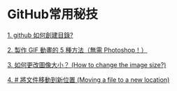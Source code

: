 # GitHub常用秘技


[1. github 如何創建目錄?](https://github.com/Grace-TA/ES-Fall2021/blob/main/Know-How/TableContents.md)

[2. 製作 GIF 動畫的 5 種方法（無需 Photoshop！）](https://github.com/Grace-TA/ES-Fall2021/blob/main/Know-How/gif-animation.md)

[3. 如何更改圖像大小？ (How to change the image size?)](https://github.com/Grace-TA/ES-Fall2021/blob/main/Know-How/image-resize.md)

[4. # 將文件移動到新位置 (Moving a file to a new location)](https://github.com/Grace-TA/ES-Fall2021/blob/main/Know-How/HowToMove_gif.md)
